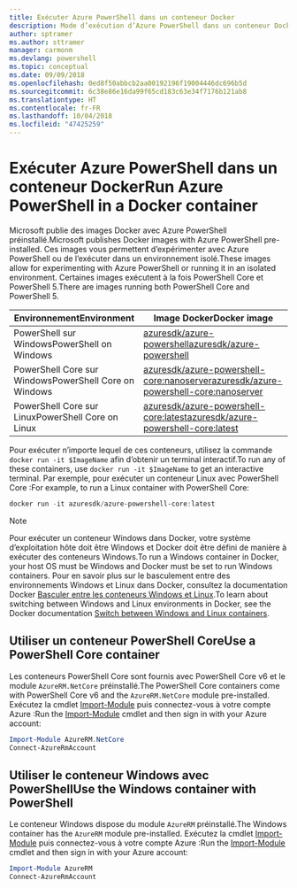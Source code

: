 ```yaml
---
title: Exécuter Azure PowerShell dans un conteneur Docker
description: Mode d’exécution d’Azure PowerShell dans un conteneur Docker.
author: sptramer
ms.author: sttramer
manager: carmonm
ms.devlang: powershell
ms.topic: conceptual
ms.date: 09/09/2018
ms.openlocfilehash: 0ed8f50abbcb2aa00192196f19004446dc696b5d
ms.sourcegitcommit: 6c38e86e16da99f65cd183c63e34f7176b121ab8
ms.translationtype: HT
ms.contentlocale: fr-FR
ms.lasthandoff: 10/04/2018
ms.locfileid: "47425259"
---
```

# <a name="run-azure-powershell-in-a-docker-container"></a><span data-ttu-id="67dc3-103">Exécuter Azure PowerShell dans un conteneur Docker</span><span class="sxs-lookup"><span data-stu-id="67dc3-103">Run Azure PowerShell in a Docker container</span></span>

<span data-ttu-id="67dc3-104">Microsoft publie des images Docker avec Azure PowerShell préinstallé.</span><span class="sxs-lookup"><span data-stu-id="67dc3-104">Microsoft publishes Docker images with Azure PowerShell pre-installed.</span></span> <span data-ttu-id="67dc3-105">Ces images vous permettent d’expérimenter avec Azure PowerShell ou de l’exécuter dans un environnement isolé.</span><span class="sxs-lookup"><span data-stu-id="67dc3-105">These images allow for experimenting with Azure PowerShell or running it in an isolated environment.</span></span> <span data-ttu-id="67dc3-106">Certaines images exécutent à la fois PowerShell Core et PowerShell 5.</span><span class="sxs-lookup"><span data-stu-id="67dc3-106">There are images running both PowerShell Core and PowerShell 5.</span></span> 

| <span data-ttu-id="67dc3-107">Environnement</span><span class="sxs-lookup"><span data-stu-id="67dc3-107">Environment</span></span> | <span data-ttu-id="67dc3-108">Image Docker</span><span class="sxs-lookup"><span data-stu-id="67dc3-108">Docker image</span></span> |
|-------------|--------------|
| <span data-ttu-id="67dc3-109">PowerShell sur Windows</span><span class="sxs-lookup"><span data-stu-id="67dc3-109">PowerShell on Windows</span></span> | [<span data-ttu-id="67dc3-110">azuresdk/azure-powershell</span><span class="sxs-lookup"><span data-stu-id="67dc3-110">azuresdk/azure-powershell</span></span>](https://hub.docker.com/r/azuresdk/azure-powershell/) |
| <span data-ttu-id="67dc3-111">PowerShell Core sur Windows</span><span class="sxs-lookup"><span data-stu-id="67dc3-111">PowerShell Core on Windows</span></span> | [<span data-ttu-id="67dc3-112">azuresdk/azure-powershell-core:nanoserver</span><span class="sxs-lookup"><span data-stu-id="67dc3-112">azuresdk/azure-powershell-core:nanoserver</span></span>](https://hub.docker.com/r/azuresdk/azure-powershell-core/) |
| <span data-ttu-id="67dc3-113">PowerShell Core sur Linux</span><span class="sxs-lookup"><span data-stu-id="67dc3-113">PowerShell Core on Linux</span></span> | [<span data-ttu-id="67dc3-114">azuresdk/azure-powershell-core:latest</span><span class="sxs-lookup"><span data-stu-id="67dc3-114">azuresdk/azure-powershell-core:latest</span></span>](https://hub.docker.com/r/azuresdk/azure-powershell-core/) |

<span data-ttu-id="67dc3-115">Pour exécuter n’importe lequel de ces conteneurs, utilisez la commande `docker run -it $ImageName` afin d’obtenir un terminal interactif.</span><span class="sxs-lookup"><span data-stu-id="67dc3-115">To run any of these containers, use `docker run -it $ImageName` to get an interactive terminal.</span></span> <span data-ttu-id="67dc3-116">Par exemple, pour exécuter un conteneur Linux avec PowerShell Core :</span><span class="sxs-lookup"><span data-stu-id="67dc3-116">For example, to run a Linux container with PowerShell Core:</span></span>

```powershell
docker run -it azuresdk/azure-powershell-core:latest
```

> [!NOTE]
> <span data-ttu-id="67dc3-117">Pour exécuter un conteneur Windows dans Docker, votre système d’exploitation hôte doit être Windows et Docker doit être défini de manière à exécuter des conteneurs Windows.</span><span class="sxs-lookup"><span data-stu-id="67dc3-117">To run a Windows container in Docker, your host OS must be Windows and Docker must be set to run Windows containers.</span></span> <span data-ttu-id="67dc3-118">Pour en savoir plus sur le basculement entre des environnements Windows et Linux dans Docker, consultez la documentation Docker [Basculer entre les conteneurs Windows et Linux](https://docs.docker.com/docker-for-windows/#switch-between-windows-and-linux-containers).</span><span class="sxs-lookup"><span data-stu-id="67dc3-118">To learn about switching between Windows and Linux environments in Docker, see the Docker documentation [Switch between Windows and Linux containers](https://docs.docker.com/docker-for-windows/#switch-between-windows-and-linux-containers).</span></span>

## <a name="use-a-powershell-core-container"></a><span data-ttu-id="67dc3-119">Utiliser un conteneur PowerShell Core</span><span class="sxs-lookup"><span data-stu-id="67dc3-119">Use a PowerShell Core container</span></span>

<span data-ttu-id="67dc3-120">Les conteneurs PowerShell Core sont fournis avec PowerShell Core v6 et le module `AzureRM.NetCore` préinstallé.</span><span class="sxs-lookup"><span data-stu-id="67dc3-120">The PowerShell Core containers come with PowerShell Core v6 and the `AzureRM.NetCore` module pre-installed.</span></span> <span data-ttu-id="67dc3-121">Exécutez la cmdlet [Import-Module](/powershell/module/microsoft.powershell.core/import-module) puis connectez-vous à votre compte Azure :</span><span class="sxs-lookup"><span data-stu-id="67dc3-121">Run the [Import-Module](/powershell/module/microsoft.powershell.core/import-module) cmdlet and then sign in with your Azure account:</span></span>

```powershell
Import-Module AzureRM.NetCore
Connect-AzureRmAccount
```

## <a name="use-the-windows-container-with-powershell"></a><span data-ttu-id="67dc3-122">Utiliser le conteneur Windows avec PowerShell</span><span class="sxs-lookup"><span data-stu-id="67dc3-122">Use the Windows container with PowerShell</span></span>

<span data-ttu-id="67dc3-123">Le conteneur Windows dispose du module `AzureRM` préinstallé.</span><span class="sxs-lookup"><span data-stu-id="67dc3-123">The Windows container has the `AzureRM` module pre-installed.</span></span> <span data-ttu-id="67dc3-124">Exécutez la cmdlet [Import-Module](/powershell/module/microsoft.powershell.core/import-module) puis connectez-vous à votre compte Azure :</span><span class="sxs-lookup"><span data-stu-id="67dc3-124">Run the [Import-Module](/powershell/module/microsoft.powershell.core/import-module) cmdlet and then sign in with your Azure account:</span></span>

```powershell
Import-Module AzureRM
Connect-AzureRmAccount
```

